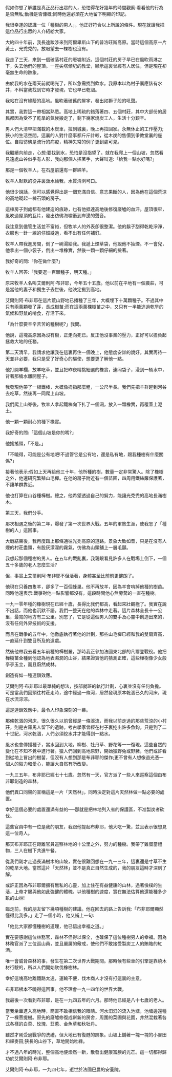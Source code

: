 假如你想了解誰是真正品行出眾的人，恐怕得花好幾年的時間觀察:看看他的行為是否無私;動機是否慷概;同時他還必須在大地留下明顯的印記。

我很幸運的認識一位「種樹的男人」，他正好符合以上所說的條件。現在就讓我把這位品行出眾的人介紹給大家。

大約四十年前，我長途跋涉來到阿爾卑斯山下的普洛旺斯高原。當時這個高原一片黃土，光禿禿的，放眼望去一棵樹也沒有。

我走了三天，來到一個破落村莊的廢墟附近。這個村莊的房子早已在風吹雨淋之下，失去他們的屋頂。一座尖塔傾圮的教堂，顯示這裏曾經有人居住，但是現在卻毫無生命的跡象。

由於我的水在兩天前就喝光了，所以急需找到飲水。我原本以為村子裏應該有水井，不料當我找到它時才發現，它也早已乾涸。

我站在沒有綠蔭的高地。風吹著破舊的屋宇，發出如獅子般的吼聲。

其實，我對這一帶相當熟悉。高地上稀疏的錯落著四、五個村莊，其中大部份的居民都因為受不了乾旱的氣候搬走了，剩下幾家燒炭工人，生活十分艱辛。

男人們大清早把滿載的木炭車，拉到城裏，晚上再拉回家。永無休止的工作壓力;狹小的生活空間，這裏的人對什麼事都斤斤計較，從木炭的售價到爭教堂裏的座位。自殺彷彿是流行的病疫，精神失常的例子更到處可見。

我繼續向前走，心想:要找到水，恐怕是沒指望了。就在我爬上一個山坡，忽然看見遠處山谷似乎有人影，我向那個人搖著手，大聲叫道:「給我一點水好嗎?」

那是一個牧羊人，在石屋前還有一群綿羊。

牧羊人默默的從井裏汲水給我，水質清洌可口。

他很少說話，但可以感覺得出是一個充滿自信、意志果斷的人，因為他在這個荒涼的高地砌起一棟石頭的房子。

這棟房子到處都有他建造的痕跡，也有他抵達高地後修復廢墟的血汗。屋頂很牢，風吹過屋頂的瓦片，發出彷彿海嘯衝到岸邊的聲音。

我注意到儘管生活並不富裕，但牧羊人的外表卻很整潔。他的鬍子刮得乾乾淨淨，衣服也一針一線的仔細縫過，看不出有任何補釘。

牧羊人帶我進房間，倒了一碗湯給我。我遞上煙草袋，他說他不抽煙。不一會兒，他拿出一個小袋子，倒出一堆橡實，然後一顆一顆仔細的撿著。

我好奇的問:「你在做什麼?」

牧羊人回答:「我要選一百顆種子，明天種。」

原來牧羊人名叫艾爾則阿‧布非耶，今年五十五歲。他以前在平地有一個農莊，可是當他的妻子和獨生子去世後，他決定搬到高地。

艾爾則阿‧布非耶在這片荒山野地已播種了三年，大概埋下十萬顆種子。不過其中只有兩萬顆發了芽，長成樹苗;而在這兩萬棵樹苗之中，又只有一半能逃過乾旱的氣候和野鼠的啃食，存活下來。

「為什麼要辛辛苦苦的種樹呢?」我問。

他說，這塊高原因為沒有樹，正走向死已。反正他沒事業的壓力，正好可以擔負起拯救大地的任務。

第二天清早，我請求他讓我在這裏再住一個晚上，他態度安詳的說好。其實再待一天並非必要，我只是受了好奇心的驅使，想要更了解他一點。

他打開羊欄，放羊吃草，並且把昨夜精挑細選的橡實，連同袋子，浸到一桶水中，背著那桶水離開屋子。

我發現他帶了一根鐵棒，大概像拇指那麼粗，一公尺半長。我們先把羊群趕到河谷去吃草，然後再一同爬上山坡。

我們爬上山脊後，牧羊人拿起鐵棒向下扎了一個洞，放入一顆橡實，再覆蓋上泥土。

他一顆一顆耐心的種下橡實。

我好奇的問:「這個山坡是你的嗎?」

他搖搖頭，「不是。」

「不曉得，可能是公有地吧!不過管它是公有地，還是私有地，跟我種樹有什麼關係?」

接著他表示:假如上天再給他三十年，他所種的樹，數量一定非常驚人。除了橡樹之外，他還研究繁殖山毛櫸。在他的房子附近有一個苗圃，四周用鐵絲籬保護著，不讓羊群靠近。

他也打算在山谷種樺樹。總之，他希望透過自己的努力，能讓光禿禿的高地長滿樹木。

第三天，我們分手。

那次相遇之後的第二年，爆發了第一次世界大戰。五年的軍旅生涯，使我忘了「種樹的人」這回事。

大戰結束後，我再度踏上那條通往光禿高原的道路。景象大致如昔，只是在沒有人煙的村莊盡頭，有股灰濛濛的霧氣，彷彿為山頭舖上一層毛顫。

我想起那個種樹的男人。在五年的戰亂裏，我親眼看見許多人在戰場上倒下，一個五十多歲的老人怎麼生活?

但，事實上艾爾則阿‧布非耶不但活著，身體甚至比前前更健朗了。

他現在只養四隻羊，卻多了一百個蜂巢。他不再放羊，因為羊會啃掉他種的樹苗。同時他還表示:戰爭對他一點影響都沒有，這段時間他心無旁騖的一直在種樹。

一九一零年種的橡樹現在已經十歲，長得比我們都高，看起來壯觀極了。我實在說不出話，而他也沉默不語。我們一整天在他的森林中走著。這片森林全長十一公里，最寬的地方有三公里。別忘了，它是從這個男人的雙手及心靈中創造出來的，沒有任何外界技術的支援。

而且在戰爭的五年中，他徹底執行著他的計劃，那些山毛櫸已經和我的雙肩齊高，一直延什到雙目所及的遠處。

然後他帶我去看五年前種的樺樹叢，那時我正參加法國東北部的凡爾登戰役。他把樺樹苗全種到他認為地表濕潤的山谷，結果證實他的猜測正確，這些樺樹像少女般亭亭玉立，而且蔚然成林。

創造有如一種連鎖效應。

艾爾則阿‧布非耶以最單純的想法，按部就班的執行計劃，心裏並沒有任何負擔。可是當我們回頭往村莊走時，途中經過一條河，居然發現原本乾涸已久的河床，現在水流淙淙。

這是連鎖效應中，最令人印象深刻的一幕。

那條乾涸的河床，很久很久以前曾經是一條溪流，而我以前走過的那些荒涼的小村莊，則是古羅馬人留下的遺跡。考古學家曾經在村子裏挖出許多魚鈎。只是到了二十世紀，河水乾涸，人們必須挖水井才能得到一點水。

風水也會傳播種子，當水回到大地，柳樹、牡丹草、野花等一一復現。這些自然的變化在不知不覺中進行著。獵人們回到高地原野，開始獵野兔或野豬，他們或許看到從地上冒出的樹苗，但沒有人想到那是布非耶的傑作;更不曾有人想像過光憑一個人的毅力和愛心，能讓大自然有所改變。

一九三五年，布非耶已經七十七歲。忽然有一天，官方派了一些人來巡察這個由布非耶創造的森林。

他們異口同聲的宣稱這是一片「天然林」，同時決定對這片天然林做一點必要的處置。

幸好這個必要的處置還滿有益的—–那就是把林地列入省的保護區，不准製炭者砍伐。

這些官員中有一位是我的朋友，我跟他提起布非耶，他大吃一驚，並且表示很想見這一位奇人。

那天布非耶正在距離官員巡察林地的十公里之外，努力的種樹。我帶了雞蛋當禮物，三人在樹下共進午餐。

從我們剛才走過長滿樹木的山坡，實在很難回想在一九一三年，這裏還是寸草不生的乾旱大地。當然這片「天然林」並不是真正自然生成的，我的朋友這時才深刻了解。

或許正因為布非耶爾擁有無私的心靈，加上住在有益健康的山林，過著儉樸的生活，上帝才賜與他如此強健的體魄。以他種樹的速度，實在無法估算他還能種多少畝的山林!

臨走前，我的朋友留下幾項種樹的建議。他在回去的路上告訴我:「布非耶爾顯然懂得比我多。」走了一個小時，他又補上一句:

「他比大家都懂種樹的道理，他已悟出幸福之道。」

實在要感謝這位林務官，森林不但得以保全，也確保了這位種樹男人的幸福。因為林務官派了三位巡山員，並且嚴厲的儆戒，使他們不敢接受製炭工人的賄賂的紅酒。

唯一會威脅森林的事，發生在第二次世界大戰期間。那時候有些車的引擎是靠燒木材行駛的，所以人們開始砍伐橡樹林。

幸好這塊高地離鐵路太遠，運輸不便，伐木商人才沒有打這裏的主意。

布非耶根本不曉得這回事。他不理會一九一四年的世界大戰。

我最後一次看到布非耶，是在一九四五年的六月。那時他已經是八十七歲的老人。

當我坐車進入高地時，簡直不敢相信我的眼睛。河水汨汨的流入池塘，池塘邊還種了一棵菩提樹。原先的廢墟修復成嶄新的房舍，周圍的菜圃與花園，井然混栽著各式各樣的白菜、玫瑰、韮蔥、金魚草和秋牡丹。

雖然才剛受過戰爭的洗禮，但大地已有復甦的跡象。山坡上舖著一塊一塊的小麥田和祼麥田;狹長的山谷下，草地開始吐綠。

才不過八年的時光，整個高地便煥然一新，散發出健康富腴的光芒。這一切都得歸功於艾爾則阿‧布非耶。

艾爾則阿‧布非耶，一九四七年，逝世於法國巴農的安養院。